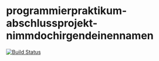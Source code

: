 # programmierpraktikum-abschlussprojekt-nimmdochirgendeinennamen
[![Build Status](https://travis-ci.org/ProPra16/programmierpraktikum-abschlussprojekt-nimmdochirgendeinennamen.svg?branch=master)](https://travis-ci.org/ProPra16/programmierpraktikum-abschlussprojekt-nimmdochirgendeinennamen)
